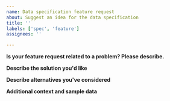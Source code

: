 ```yaml
---
name: Data specification feature request
about: Suggest an idea for the data specification
title: ''
labels: ['spec', 'feature']
assignees: ''

---
```


<!--
Steps to implementing a feature request

1. Create an issue for the feature request (you're in the right place!)
2. Fact-finding: Describe potential solutions and recommend one.
  Use samples of real ITS data, solicit samples from other providers and ITS systems.
3. Build consensus around a single solution.
4. Implement the change in a pull-request.
5. Follow governance process for pull-request approval.
-->

**Is your feature request related to a problem? Please describe.**
<!-- A clear and concise description of what the problem is. Ex. I'm always frustrated when [...] -->

**Describe the solution you'd like**
<!-- A clear and concise description of what you want to happen. -->

**Describe alternatives you've considered**
<!-- A clear and concise description of any alternative solutions or features you've considered. -->

**Additional context and sample data**
<!-- Add any other context or data samples for the feature request here. -->
